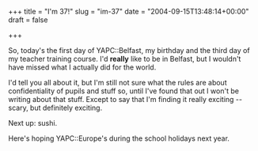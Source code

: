 +++
title = "I'm 37!"
slug = "im-37"
date = "2004-09-15T13:48:14+00:00"
draft = false

+++

So, today's the first day of YAPC::Belfast, my birthday and the third day of my teacher training course. I'd **really** like to be in Belfast, but I wouldn't have missed what I actually did for the world.

I'd tell you all about it, but I'm still not sure what the rules are about confidentiality of pupils and stuff so, until I've found that out I won't be writing about that stuff. Except to say that I'm finding it really exciting -- scary, but definitely exciting.

Next up: sushi.

Here's hoping YAPC::Europe's during the school holidays next year.
